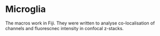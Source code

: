 # Microglia
The macros work in Fiji.
They were written to analyse co-localisation of channels and fluorescnec intensity in confocal z-stacks.
